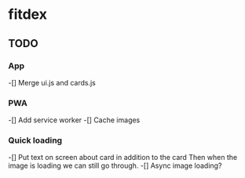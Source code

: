 # fitdex

## TODO
### App
-[] Merge ui.js and cards.js

### PWA
-[] Add service worker
-[] Cache images

### Quick loading
-[] Put text on screen about card in addition to the card
Then when the image is loading we can still go through.
-[] Async image loading?

